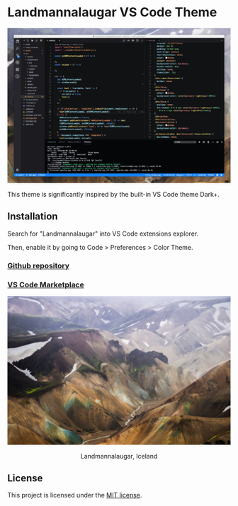 # Landmannalaugar VS Code Theme

![Color Theme Demo](fixtures/theme.png)

This theme is significantly inspired by the built-in VS Code theme Dark+.

## Installation

Search for "Landmannalaugar" into VS Code extensions explorer.

Then, enable it by going to Code > Preferences > Color Theme.

### [Github repository](https://github.com/dimitrinicolas/landmannalaugar-theme)

### [VS Code Marketplace](https://marketplace.visualstudio.com/items?itemName=dimitrinicolas.landmannalaugar)

[![Color Theme Demo](fixtures/photo.jpg)](https://www.behance.net/gallery/68608179/Iceland-2018)

<p align="center">Landmannalaugar, Iceland</p>

## License

This project is licensed under the [MIT license](LICENSE).
